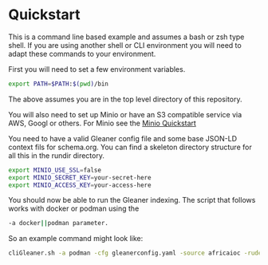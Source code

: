 # Quickstart

This is a command line based example and assumes a bash
or zsh type shell.  If you are using another shell or CLI environment
you will need to adapt these commands to your environment.

First you will need to set a few environment variables.

```bash
export PATH=$PATH:$(pwd)/bin
```

The above assumes you are in the top level directory of this repository.

You will also need to set up Minio or have an S3 compatible
service via AWS, Googl or others.  For Minio see the
[Minio Quickstart](https://min.io/docs/minio/linux/index.html?ref=docs-redirect)

You need to have a valid Gleaner config file and some base JSON-LD
context fils for schema.org.  You can find a skeleton directory
structure for all this in the rundir directory.

```bash 
export MINIO_USE_SSL=false
export MINIO_SECRET_KEY=your-secret-here
export MINIO_ACCESS_KEY=your-access-here
```

You should now be able to run the Gleaner indexing.  The script
that follows works with docker or podman using the

```bash 
-a docker||podman parameter.
```

So an example command might look like:

```bash
cliGleaner.sh -a podman -cfg gleanerconfig.yaml -source africaioc -rude
```

